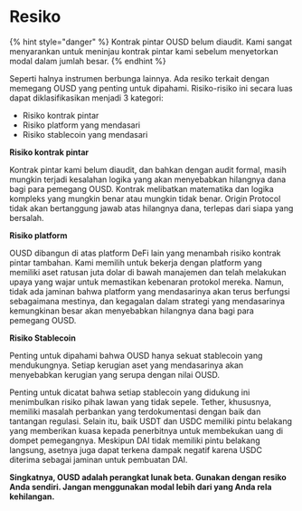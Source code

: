 # Resiko

{% hint style="danger" %}
Kontrak pintar OUSD belum diaudit. Kami sangat menyarankan untuk meninjau kontrak pintar kami sebelum menyetorkan modal dalam jumlah besar.
{% endhint %}

Seperti halnya instrumen berbunga lainnya. Ada resiko terkait dengan memegang OUSD yang penting untuk dipahami. Risiko-risiko ini secara luas dapat diklasifikasikan menjadi 3 kategori:

* Risiko kontrak pintar
* Risiko platform yang mendasari
* Risiko stablecoin yang mendasari

**Risiko kontrak pintar**

Kontrak pintar kami belum diaudit, dan bahkan dengan audit formal, masih mungkin terjadi kesalahan logika yang akan menyebabkan hilangnya dana bagi para pemegang OUSD. Kontrak melibatkan matematika dan logika kompleks yang mungkin benar atau mungkin tidak benar. Origin Protocol tidak akan bertanggung jawab atas hilangnya dana, terlepas dari siapa yang bersalah.

**Risiko platform**

OUSD dibangun di atas platform DeFi lain yang menambah risiko kontrak pintar tambahan. Kami memilih untuk bekerja dengan platform yang memiliki aset ratusan juta dolar di bawah manajemen dan telah melakukan upaya yang wajar untuk memastikan kebenaran protokol mereka. Namun, tidak ada jaminan bahwa platform yang mendasarinya akan terus berfungsi sebagaimana mestinya, dan kegagalan dalam strategi yang mendasarinya kemungkinan besar akan menyebabkan hilangnya dana bagi para pemegang OUSD.

**Risiko Stablecoin**

Penting untuk dipahami bahwa OUSD hanya sekuat stablecoin yang mendukungnya. Setiap kerugian aset yang mendasarinya akan menyebabkan kerugian yang serupa dengan nilai OUSD.

Penting untuk dicatat bahwa setiap stablecoin yang didukung ini menimbulkan risiko pihak lawan yang tidak sepele. Tether, khususnya, memiliki masalah perbankan yang terdokumentasi dengan baik dan tantangan regulasi. Selain itu, baik USDT dan USDC memiliki pintu belakang yang memberikan kuasa kepada penerbitnya untuk membekukan uang di dompet pemegangnya. Meskipun DAI tidak memiliki pintu belakang langsung, asetnya juga dapat terkena dampak negatif karena USDC diterima sebagai jaminan untuk pembuatan DAI.

**Singkatnya, OUSD adalah perangkat lunak beta. Gunakan dengan resiko Anda sendiri. Jangan menggunakan modal lebih dari yang Anda rela kehilangan.**







